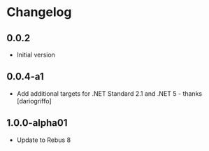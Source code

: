 # Changelog

## 0.0.2
* Initial version

## 0.0.4-a1
* Add additional targets for .NET Standard 2.1 and .NET 5 - thanks [dariogriffo]

## 1.0.0-alpha01
* Update to Rebus 8